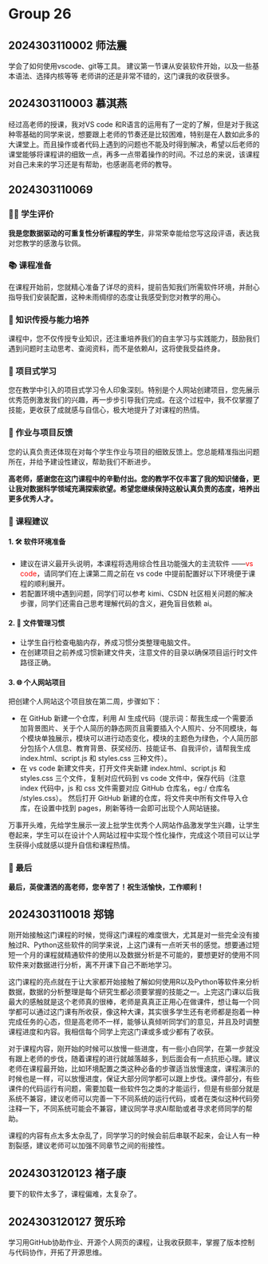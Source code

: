 # Group 26

## 2024303110002 师法震

学会了如何使用vscode、git等工具。
建议第一节课从安装软件开始，以及一些基本语法、选择内核等等
老师讲的还是非常不错的，这门课我的收获很多。

## 2024303110003 慕淇燕

经过高老师的授课，我对VS code 和R语言的运用有了一定的了解，但是对于我这种零基础的同学来说，想要跟上老师的节奏还是比较困难，特别是在人数如此多的大课堂上。而且操作或者代码上遇到的问题也不能及时得到解决，希望以后老师的课堂能够将课程讲的细致一点，再多一点带着操作的时间。不过总的来说，该课程对自己未来的学习还是有帮助，也感谢高老师的教导。

## 2024303110069

### 👨‍🎓 学生评价

**我是您数据驱动的可重复性分析课程的学生**，非常荣幸能给您写这段评语，表达我对您教学的感激与钦佩。

### 📚 课程准备

在课程开始前，您就精心准备了详尽的资料，提前告知我们所需软件环境，并耐心指导我们安装配置，这种未雨绸缪的态度让我感受到您对教学的用心。

### 🧠 知识传授与能力培养

课程中，您不仅传授专业知识，还注重培养我们的自主学习与实践能力，鼓励我们遇到问题时主动思考、查阅资料，而不是依赖AI，这将使我受益终身。

### 🎨 项目式学习

您在教学中引入的项目式学习令人印象深刻。特别是个人网站创建项目，您先展示优秀范例激发我们的兴趣，再一步步引导我们完成。在这个过程中，我不仅掌握了技能，更收获了成就感与自信心，极大地提升了对课程的热情。

### 📝 作业与项目反馈

您的认真负责还体现在对每个学生作业与项目的细致反馈上。您总能精准指出问题所在，并给予建设性建议，帮助我们不断进步。

**高老师，感谢您在这门课程中的辛勤付出。您的教学不仅丰富了我的知识储备，更让我对数据科学领域充满探索欲望。希望您继续保持这般认真负责的态度，培养出更多优秀人才。**

### 📝 课程建议

#### 1. 🛠 软件环境准备

* 建议在讲义最开头说明，本课程将选用综合性且功能强大的主流软件 ——<span style="color:red">vs code</span>，请同学们在上课第二周之前在 vs code 中提前配置好以下环境便于课程的顺利展开。
* 若配置环境中遇到问题，同学们可以参考 kimi、CSDN 社区相关问题的解决步骤，同学们还需自己思考理解代码的含义，避免盲目依赖 ai。

#### 2. 📁 文件管理习惯

* 让学生自行检查电脑内存，养成习惯分类整理电脑文件。
* 在创建项目之前养成习惯新建文件夹，注意文件的目录以确保项目运行时文件路径正确。

#### 3. 🌐 个人网站项目

把创建个人网站这个项目放在第二周，步骤如下：

* 在 GitHub 新建一个仓库，利用 AI 生成代码（提示词：帮我生成一个需要添加背景图片、关于个人简历的静态网页且需要插入个人照片、分不同模块，每个模块单独展示，模块可以进行动态变化，模块的主题色为绿色，个人简历部分包括个人信息、教育背景、获奖经历、技能证书、自我评价，请帮我生成 index.html、script.js 和 styles.css 三种文件）。
* 在 vs code 新建文件夹，打开文件夹新建 index.html、script.js 和 styles.css 三个文件，复制对应代码到 vs code 文件中，保存代码（注意 index 代码中，js 和 css 文件需要对应 GitHub 仓库名，eg:/ 仓库名 /styles.css）。
然后打开 GitHub 新建的仓库，将文件夹中所有文件导入仓库，在设置中找到 pages，刷新等待一会即可出现个人网站链接。

万事开头难，先给学生展示一波上批学生优秀个人网站作品激发学生兴趣，让学生卷起来，学生可以在设计个人网站过程中实现个性化操作，完成这个项目可以让学生获得小成就感以提升自信和课程热情。

### 🎉 最后

**最后，英俊潇洒的高老师，您辛苦了！祝生活愉快，工作顺利！**


## 2024303110018  郑锦

刚开始接触这门课程的时候，觉得这门课程的难度很大，尤其是对一些完全没有接触过R、Python这些软件的同学来说，上这门课有一点听天书的感觉。想要通过短短一个月的课程就精通软件的使用以及数据分析是不可能的，要想更好的使用不同软件来对数据进行分析，离不开课下自己不断地学习。

这门课程的亮点就在于让大家都开始接触了解如何使用R以及Python等软件来分析数据，数据的分析整理是每个研究生都必须要掌握的技能之一。上完这门课以后我最大的感触就是这个老师真的很棒，老师是真真正正用心在做课件，想让每一个同学都可以通过这门课有所收获，像这种大课，其实很多学生还有老师都是抱着一种完成任务的心态，但是高老师不一样，能够认真倾听同学们的意见，并且及时调整课程进度和内容。我相信每个同学上完这门课或多或少都有了收获。

对于课程内容，刚开始的时候可以放慢一些进度，有一些小白同学，在第一步就没有跟上老师的步伐，随着课程的进行就越落越多，到后面会有一点抗拒心理。建议老师在课程最开始，比如环境配置之类这种必备的步骤适当放慢速度，课程演示的时候也是一样，可以放慢进度，保证大部分同学都可以跟上步伐。课件部分，有些课件的代码运行有问题，需要加载一些软件包之类的才能运行，但是有些部分就是系统不兼容，建议老师可以完善一下不同系统的运行代码，或者在类似这种代码旁注释一下，不同系统可能会不兼容，建议同学寻求AI帮助或者寻求老师同学的帮助。

课程的内容有点太多太杂乱了，同学学习的时候会前后串联不起来，会让人有一种割裂感，建议老师可以加强不同章节之间的衔接性。

## 2024303120123 褚子康

要下的软件太多了，课程偏难，太复杂了。

## 2024303120127 贺乐玲

学习用GitHub协助作业、开源个人网页的课程，让我收获颇丰，掌握了版本控制与代码协作，开拓了开源思维。
